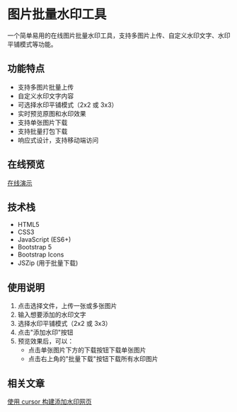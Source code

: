# 图片批量水印工具

一个简单易用的在线图片批量水印工具，支持多图片上传、自定义水印文字、水印平铺模式等功能。

## 功能特点

- 支持多图片批量上传
- 自定义水印文字内容
- 可选择水印平铺模式（2x2 或 3x3）
- 实时预览原图和水印效果
- 支持单张图片下载
- 支持批量打包下载
- 响应式设计，支持移动端访问

## 在线预览

[在线演示](https://tools.chenjie.info/watermark)

## 技术栈

- HTML5
- CSS3
- JavaScript (ES6+)
- Bootstrap 5
- Bootstrap Icons
- JSZip (用于批量下载)

## 使用说明

1. 点击选择文件，上传一张或多张图片
2. 输入想要添加的水印文字
3. 选择水印平铺模式（2x2 或 3x3）
4. 点击"添加水印"按钮
5. 预览效果后，可以：
   - 点击单张图片下方的下载按钮下载单张图片
   - 点击右上角的"批量下载"按钮下载所有水印图片

## 相关文章

[使用 cursor 构建添加水印网页](https://chenjie.info/2895)